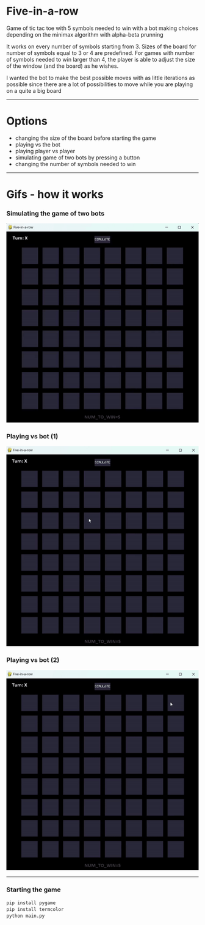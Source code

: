 # Five-in-a-row

Game of tic tac toe with 5 symbols needed to win with a bot making choices depending on the minimax algorithm with alpha-beta prunning

It works on every number of symbols starting from 3. Sizes of the board for number of symbols equal to 3 or 4 are predefined. For games with number of symbols needed to win larger than 4, the player is able to adjust the size of the window (and the board) as he wishes.

I wanted the bot to make the best possible moves with as little iterations as possible since there are a lot of possibilities to move
while you are playing on a quite a big board

---

# Options

- changing the size of the board before starting the game
- playing vs the bot
- playing player vs player
- simulating game of two bots by pressing a button
- changing the number of symbols needed to win

---

# Gifs - how it works

### Simulating the game of two bots

![bot-vs-bot-gif](Images/two-bots-playing.gif)

### Playing vs bot (1)

![bot-vs-player-gif](Images/player-vs-bot-draw.gif)

### Playing vs bot (2)

![bot-vs-player-gif2](Images/player-vs-bot-win.gif)

---

### Starting the game

```bash
pip install pygame
pip install termcolor
python main.py
```
